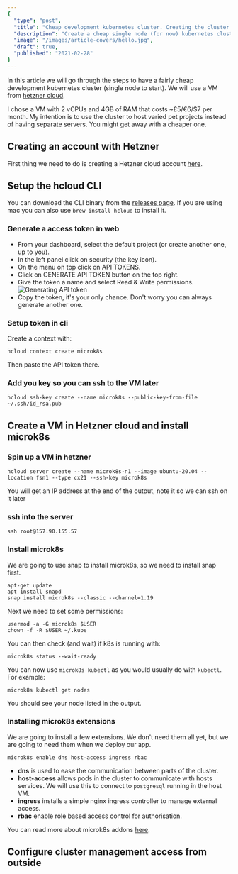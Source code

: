 ```yaml
---
{
  "type": "post",
  "title": "Cheap development kubernetes cluster. Creating the cluster.",
  "description": "Create a cheap single node (for now) kubernetes cluster using Hetzner cloud and microk8s. Next posts will explain how to configure a pipeline to deploy an app to the cluster using github actions.",
  "image": "/images/article-covers/hello.jpg",
  "draft": true,
  "published": "2021-02-28"
}
---
```


In this article we will go through the steps to have a fairly cheap development
kubernetes cluster (single node to start). We will use a VM from [hetzner cloud](https://www.hetzner.com/).

I chose a VM with 2 vCPUs and 4GB of RAM that costs ~£5/€6/$7 per month. My intention
is to use the cluster to host varied pet projects instead of having separate servers.
You might get away with a cheaper one.

## Creating an account with Hetzner

First thing we need to do is creating a Hetzner cloud account [here](https://accounts.hetzner.com/signUp).

## Setup the hcloud CLI

You can download the CLI binary from the [releases page](https://github.com/hetznercloud/cli/releases).
If you are using mac you can also use `brew install hcloud` to install it. 

### Generate a access token in web

- From your dashboard, select the default project (or create another one, up to you).
- In the left panel click on security (the key icon).
- On the menu on top click on API TOKENS.
- Click on GENERATE API TOKEN button on the top right.
- Give the token a name and select Read & Write permissions.
![Generating API token](/images/cheap-dev-kubernetes/hetzner-api-token.png)
- Copy the token, it's your only chance. Don't worry you can always generate another one.


### Setup token in cli

Create a context with:

```
hcloud context create microk8s
```

Then paste the API token there.

### Add you key so you can ssh to the VM later

```
hcloud ssh-key create --name microk8s --public-key-from-file ~/.ssh/id_rsa.pub
```

## Create a VM in Hetzner cloud and install microk8s

### Spin up a VM in hetzner

```
hcloud server create --name microk8s-n1 --image ubuntu-20.04 --location fsn1 --type cx21 --ssh-key microk8s
```

You will get an IP address at the end of the output, note it so we can ssh on it later

### ssh into the server

```
ssh root@157.90.155.57
```

### Install microk8s

We are going to use snap to install microk8s, so we need to install snap first.

```
apt-get update
apt install snapd
snap install microk8s --classic --channel=1.19
```

Next we need to set some permissions:

```
usermod -a -G microk8s $USER
chown -f -R $USER ~/.kube
```

You can then check (and wait) if k8s is running with:

```
microk8s status --wait-ready
```

You can now use `microk8s kubectl` as you would usually do with
`kubectl`. For example:

```
microk8s kubectl get nodes
```

You should see your node listed in the output.

### Installing microk8s extensions

We are going to install a few extensions. We don't need them all yet,
but we are going to need them when we deploy our app.

```
microk8s enable dns host-access ingress rbac
```

- **dns** is used to ease the communication between parts of the cluster.
- **host-access** allows pods in the cluster to communicate with hosts services. We will use this to connect to `postgresql` running in the host VM.
- **ingress** installs a simple nginx ingress controller to manage external access.
- **rbac** enable role based access control for authorisation.

You can read more about microk8s addons [here](https://microk8s.io/docs/addons).

## Configure cluster management access from outside

